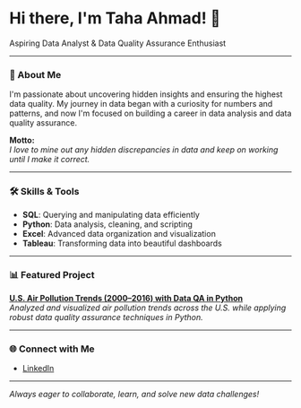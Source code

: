# Hi there, I'm Taha Ahmad! 👋

Aspiring Data Analyst & Data Quality Assurance Enthusiast

---

### 🚀 About Me

I'm passionate about uncovering hidden insights and ensuring the highest data quality. My journey in data began with a curiosity for numbers and patterns, and now I'm focused on building a career in data analysis and data quality assurance.

**Motto:**  
*I love to mine out any hidden discrepancies in data and keep on working until I make it correct.*

---

### 🛠️ Skills & Tools

- **SQL**: Querying and manipulating data efficiently
- **Python**: Data analysis, cleaning, and scripting
- **Excel**: Advanced data organization and visualization
- **Tableau**: Transforming data into beautiful dashboards

---

### 📊 Featured Project

[**U.S. Air Pollution Trends (2000–2016) with Data QA in Python**](https://github.com/Taha-2710/-us-pollution-analysis)  
*Analyzed and visualized air pollution trends across the U.S. while applying robust data quality assurance techniques in Python.*

---

### 🌐 Connect with Me

- [LinkedIn](https://www.linkedin.com/in/mohd-taha-ahmad-0772b5167)

---

*Always eager to collaborate, learn, and solve new data challenges!*